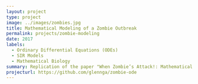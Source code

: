 ```yaml
---
layout: project
type: project
image: ../images/zombies.jpg
title: Mathematical Modeling of a Zombie Outbreak
permalink: projects/zombie-modeling
date: 2017
labels:
  - Ordinary Differential Equations (ODEs)
  - SIR Models
  - Mathematical Biology
summary: Replication of the paper "When Zombie’s Attack!: Mathematical Modelling of an Outbreak of Zombie Infection", and analyzing a new permanent eradication model.
projecturl: https://github.com/glennga/zombie-ode
---
```

